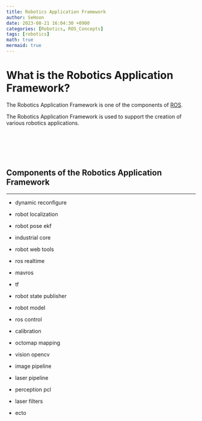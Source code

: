 ```yaml
---
title: Robotics Application Framework
author: SeHoon
date: 2023-08-21 16:04:30 +0900
categories: [Robotics, ROS_Concepts]
tags: [robotics]
math: true
mermaid: true
---
```


# What is the Robotics Application Framework?

The Robotics Application Framework is one of the components of [ROS](https://csh970605.github.io/posts/ROS/).<br>

The Robotics Application Framework is used to support the creation of various robotics applications.

<br><br><br><br>

## Components of the Robotics Application Framework
---

+ dynamic reconfigure

+ robot localization

+ robot pose ekf

+ industrial core

+ robot web tools

+ ros realtime

+ mavros

+ tf

+ robot state publisher

+ robot model

+ ros control

+ calibration

+ octomap mapping

+ vision opencv

+ image pipeline

+ laser pipeline

+ perception pcl

+ laser filters

+ ecto
